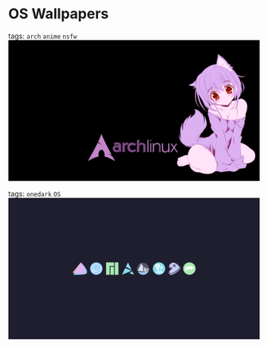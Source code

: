 # OS Wallpapers

tags: ```arch``` ```anime``` ```nsfw```
![Arch Linux with anime girl](./arch-linux-anime-girl.png)

tags: ```onedark``` ```OS```
![onedark](./onedark.png) 
